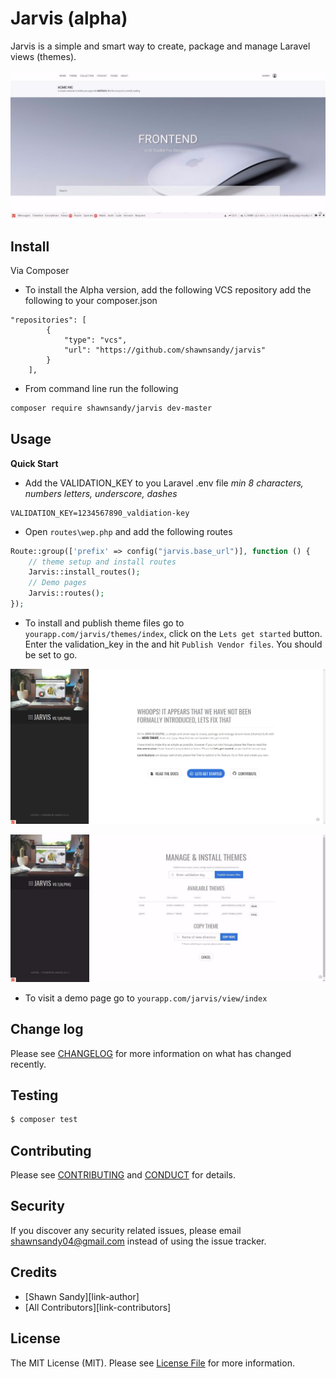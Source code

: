 # Jarvis (alpha)

Jarvis is a simple and smart way to create, package and
        manage Laravel views (themes).

![Alt text](/jarvis-theme-cover.jpeg?raw=true)



## Install

Via Composer

* To install the Alpha version, add the following VCS repository add the following to your composer.json

```
"repositories": [
        {
            "type": "vcs",
            "url": "https://github.com/shawnsandy/jarvis"
        }
    ],

```
* From command line run the following

``` bash
composer require shawnsandy/jarvis dev-master
```

## Usage

__Quick Start__

* Add the VALIDATION_KEY to you Laravel .env file *min 8 characters, numbers letters, underscore, dashes*

``` text
VALIDATION_KEY=1234567890_valdiation-key

```

* Open `routes\wep.php` and add the following routes

``` php
Route::group(['prefix' => config("jarvis.base_url")], function () {
    // theme setup and install routes
    Jarvis::install_routes();
    // Demo pages
    Jarvis::routes();
});
```

* To install and publish theme files go to  `yourapp.com/jarvis/themes/index`, click on the `Lets get started` button. Enter the validation_key in the and hit `Publish Vendor files`. You should be set to go.

![Alt text](/jarvis-setup.jpg?raw=true)

![Alt text](/jarvis-install.jpeg?raw=true)


* To visit a demo page go to `yourapp.com/jarvis/view/index`

## Change log

Please see [CHANGELOG](CHANGELOG.md) for more information on what has changed recently.

## Testing

``` bash
$ composer test
```

## Contributing

Please see [CONTRIBUTING](CONTRIBUTING.md) and [CONDUCT](CONDUCT.md) for details.

## Security

If you discover any security related issues, please email shawnsandy04@gmail.com instead of using the issue tracker.

## Credits

- [Shawn Sandy][link-author]
- [All Contributors][link-contributors]

## License

The MIT License (MIT). Please see [License File](LICENSE.md) for more information.
